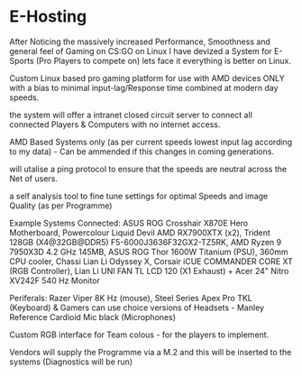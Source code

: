 # E-Hosting
After Noticing the massively increased Performance, Smoothness and general feel of Gaming on CS:GO on Linux I have devized a System for E-Sports (Pro Players to compete on) lets face it everything is better on Linux.

Custom Linux based pro gaming platform for use with AMD devices ONLY with a bias to minimal input-lag/Response time combined at modern day speeds.

the system will offer a intranet closed circuit server to connect all connected Players & Computers with no internet access.

AMD Based Systems only (as per current speeds lowest input lag according to my data) - Can be ammended if this changes in coming generations.

will utalise a ping protocol to ensure that the speeds are neutral across the Net of users.

a self analysis tool to fine tune settings for optimal Speeds and image Quality (as per Programme)

Example Systems Connected: ASUS ROG Crosshair X870E Hero Motherboard, Powercolour Liquid Devil AMD RX7900XTX (x2), Trident 128GB (X4@32GB@DDR5) F5-6000J3636F32GX2-TZ5RK, AMD Ryzen 9 7950X3D 4.2 GHz 145MB, ASUS ROG Thor 1600W Titanium (PSU), 360mm CPU cooler, Chassi Lian Li Odyssey X, Corsair iCUE COMMANDER CORE XT (RGB Controller), Lian Li UNI FAN TL LCD 120 (X1 Exhaust) + Acer 24" Nitro XV242F 540 Hz Monitor 

Periferals: Razer Viper 8K Hz (mouse), Steel Series Apex Pro TKL (Keyboard) & Gamers can use choice versions of Headsets - Manley Reference Cardioid Mic black (Microphones)

Custom RGB interface for Team colous - for the players to implement.

Vendors will supply the Programme via a M.2 and this will be inserted to the systems (Diagnostics will be run)
